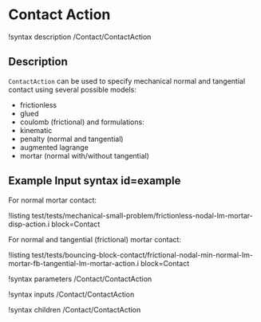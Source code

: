 # Contact Action

!syntax description /Contact/ContactAction

## Description

`ContactAction` can be used to specify mechanical normal and tangential contact using several possible
models:
- frictionless
- glued
- coulomb (frictional)
and formulations:
- kinematic
- penalty (normal and tangential)
- augmented lagrange
- mortar (normal with/without tangential)

## Example Input syntax id=example

For normal mortar contact:

!listing test/tests/mechanical-small-problem/frictionless-nodal-lm-mortar-disp-action.i block=Contact

For normal and tangential (frictional) mortar contact:

!listing test/tests/bouncing-block-contact/frictional-nodal-min-normal-lm-mortar-fb-tangential-lm-mortar-action.i block=Contact

!syntax parameters /Contact/ContactAction

!syntax inputs /Contact/ContactAction

!syntax children /Contact/ContactAction
